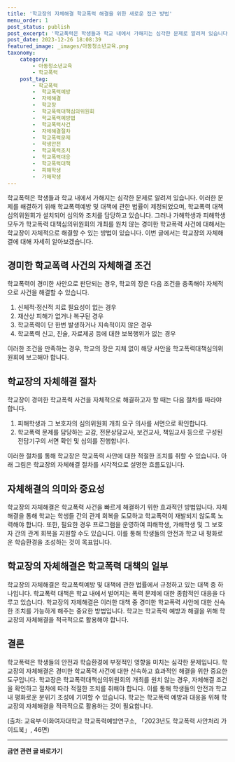 ```yaml
---
title: '학교장의 자체해결 학교폭력 해결을 위한 새로운 접근 방법'
menu_order: 1
post_status: publish
post_excerpt: '학교폭력은 학생들과 학교 내에서 가해지는 심각한 문제로 알려져 있습니다. 이러한 문제를 해결하기 위해 학교폭력예방 및 대책에 관한 법률이 제정되었으며, 학교폭력 대책심의위원회가 설치되어 심의와 조치를 담당하고 있습니다. 그러나 가해학생과 피해학생 모두가 학교폭력 대책심의위원회의 개최를 원치 않는 경미한 학교폭력 사건에 대해서는 학교장이 자체적으로 해결할 수 있는 방법이 있습니다. 이번 글에서는 학교장의 자체해결에 대해 자세히 알아보겠습니다.'
post_date: 2023-12-26 18:08:39
featured_image: _images/아동청소년교육.png
taxonomy:
    category:
        - 아동청소년교육
        - 학교폭력
    post_tag:
        - 학교폭력
        -  학교폭력예방
        -  자체해결
        -  학교장
        -  학교폭력대책심의위원회
        -  학교폭력예방법
        -  학교폭력사건
        -  자체해결절차
        -  학교폭력문제
        -  학생안전
        -  학교폭력조치
        -  학교폭력대응
        -  학교폭력대책
        -  피해학생
        -  가해학생
---
```



학교폭력은 학생들과 학교 내에서 가해지는 심각한 문제로 알려져 있습니다. 이러한 문제를 해결하기 위해 학교폭력예방 및 대책에 관한 법률이 제정되었으며, 학교폭력 대책심의위원회가 설치되어 심의와 조치를 담당하고 있습니다. 그러나 가해학생과 피해학생 모두가 학교폭력 대책심의위원회의 개최를 원치 않는 경미한 학교폭력 사건에 대해서는 학교장이 자체적으로 해결할 수 있는 방법이 있습니다. 이번 글에서는 학교장의 자체해결에 대해 자세히 알아보겠습니다.

## 경미한 학교폭력 사건의 자체해결 조건

학교폭력이 경미한 사안으로 판단되는 경우, 학교의 장은 다음 조건을 충족해야 자체적으로 사건을 해결할 수 있습니다.

1. 신체적·정신적 치료 필요성이 없는 경우
2. 재산상 피해가 없거나 복구된 경우
3. 학교폭력이 단 한번 발생하거나 지속적이지 않은 경우
4. 학교폭력 신고, 진술, 자료제공 등에 대한 보복행위가 없는 경우

이러한 조건을 만족하는 경우, 학교의 장은 지체 없이 해당 사안을 학교폭력대책심의위원회에 보고해야 합니다.

## 학교장의 자체해결 절차

학교장이 경미한 학교폭력 사건을 자체적으로 해결하고자 할 때는 다음 절차를 따라야 합니다.

1. 피해학생과 그 보호자의 심의위원회 개최 요구 의사를 서면으로 확인합니다.
2. 학교폭력 문제를 담당하는 교감, 전문상담교사, 보건교사, 책임교사 등으로 구성된 전담기구의 서면 확인 및 심의를 진행합니다.

이러한 절차를 통해 학교장은 학교폭력 사안에 대한 적절한 조치를 취할 수 있습니다. 아래 그림은 학교장의 자체해결 절차를 시각적으로 설명한 흐름도입니다.


## 자체해결의 의미와 중요성

학교장의 자체해결은 학교폭력 사건을 빠르게 해결하기 위한 효과적인 방법입니다. 자체해결을 통해 학교는 학생들 간의 관계 회복을 도모하고 학교폭력이 재발되지 않도록 노력해야 합니다. 또한, 필요한 경우 프로그램을 운영하여 피해학생, 가해학생 및 그 보호자 간의 관계 회복을 지원할 수도 있습니다. 이를 통해 학생들의 안전과 학교 내 평화로운 학습환경을 조성하는 것이 목표입니다.

## 학교장의 자체해결은 학교폭력 대책의 일부

학교장의 자체해결은 학교폭력예방 및 대책에 관한 법률에서 규정하고 있는 대책 중 하나입니다. 학교폭력 대책은 학교 내에서 벌어지는 폭력 문제에 대한 종합적인 대응을 다루고 있습니다. 학교장의 자체해결은 이러한 대책 중 경미한 학교폭력 사안에 대한 신속한 조치를 가능하게 해주는 중요한 방법입니다. 학교는 학교폭력 예방과 해결을 위해 학교장의 자체해결을 적극적으로 활용해야 합니다.

## 결론

학교폭력은 학생들의 안전과 학습환경에 부정적인 영향을 미치는 심각한 문제입니다. 학교장의 자체해결은 경미한 학교폭력 사건에 대한 신속하고 효과적인 해결을 위한 중요한 도구입니다. 학교장은 학교폭력대책심의위원회의 개최를 원치 않는 경우, 자체해결 조건을 확인하고 절차에 따라 적절한 조치를 취해야 합니다. 이를 통해 학생들의 안전과 학교 내 평화로운 분위기 조성에 기여할 수 있습니다. 학교는 학교폭력 예방과 대응을 위해 학교장의 자체해결을 적극적으로 활용하는 것이 필요합니다.

(출처: 교육부·이화여자대학교 학교폭력예방연구소, 「2023년도 학교폭력 사안처리 가이드북」, 46면)
<!-- wp:separator -->
<hr class="wp-block-separator has-alpha-channel-opacity"/>
<!-- /wp:separator -->

<!-- wp:group {"backgroundColor":"base","layout":{"type":"constrained"}} -->
<div class="wp-block-group has-base-background-color has-background"><!-- wp:paragraph {"align":"center","fontSize":"medium"} -->
<p class="has-text-align-center has-large-font-size"><strong>금연 관련 글 바로가기</strong></p>
<!-- /wp:paragraph -->


<!-- wp:latest-posts
{"categories":[{"id":15153,"count":19,"description":"","link":"https://uknowlaw.com/category/%ea%b8%88%ec%97%b0/","name":"금연","slug":"금연","taxonomy":"category","parent":0,"meta":[],"_links":{"self":[{"href":"https://uknowlaw.com/wp-json/wp/v2/categories/15153"}],"collection":[{"href":"https://uknowlaw.com/wp-json/wp/v2/categories"}],"about":[{"href":"https://uknowlaw.com/wp-json/wp/v2/taxonomies/category"}],"wp:post_type":[{"href":"https://uknowlaw.com/wp-json/wp/v2/posts?categories=15153"}],"curies":[{"name":"wp","href":"https://api.w.org/{rel}","templated":true}]}}],"postsToShow":100,"excerptLength":28,"postLayout":"grid","columns":2,"featuredImageAlign":"left","featuredImageSizeSlug":"large","fontSize":"small"} /--></div>
<!-- /wp:group -->